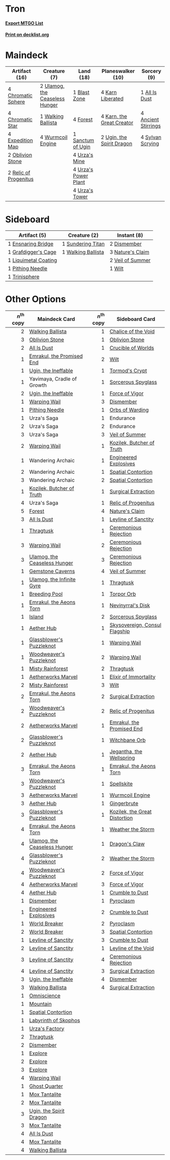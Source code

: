 # Tron

#### [Export MTGO List](../collection/Tron/Tron.txt)
#### [Print on decklist.org](http://decklist.org/?deckmain=1%09All%20Is%20Dust%0A4%09Ancient%20Stirrings%0A1%09Blast%20Zone%0A4%09Chromatic%20Sphere%0A4%09Chromatic%20Star%0A4%09Expedition%20Map%0A4%09Forest%0A4%09Karn%20Liberated%0A4%09Karn,%20the%20Great%20Creator%0A2%09Oblivion%20Stone%0A2%09Relic%20of%20Progenitus%0A1%09Sanctum%20of%20Ugin%0A4%09Sylvan%20Scrying%0A2%09Ugin,%20the%20Spirit%20Dragon%0A2%09Ulamog,%20the%20Ceaseless%20Hunger%0A4%09Urza's%20Mine%0A4%09Urza's%20Power%20Plant%0A4%09Urza's%20Tower%0A1%09Walking%20Ballista%0A4%09Wurmcoil%20Engine&deckside=2%09Dismember%0A1%09Ensnaring%20Bridge%0A1%09Grafdigger's%20Cage%0A1%09Liquimetal%20Coating%0A3%09Nature's%20Claim%0A1%09Pithing%20Needle%0A1%09Sundering%20Titan%0A1%09Trinisphere%0A2%09Veil%20of%20Summer%0A1%09Walking%20Ballista%0A1%09Wilt)
# Maindeck

|                                         Artifact (16)                                          |                                              Creature (7)                                               |                                          Land (18)                                          |                                         Planeswalker (10)                                          |                                         Sorcery (9)                                          |
|------------------------------------------------------------------------------------------------|---------------------------------------------------------------------------------------------------------|---------------------------------------------------------------------------------------------|----------------------------------------------------------------------------------------------------|----------------------------------------------------------------------------------------------|
|4 [Chromatic Sphere](http://gatherer.wizards.com/Pages/Card/Details.aspx?multiverseid=23230)    |2 [Ulamog, the Ceaseless Hunger](http://gatherer.wizards.com/Pages/Card/Details.aspx?multiverseid=402079)|1 [Blast Zone](http://gatherer.wizards.com/Pages/Card/Details.aspx?multiverseid=461171)      |4 [Karn Liberated](http://gatherer.wizards.com/Pages/Card/Details.aspx?multiverseid=397828)         |1 [All Is Dust](http://gatherer.wizards.com/Pages/Card/Details.aspx?multiverseid=397750)      |
|4 [Chromatic Star](http://gatherer.wizards.com/Pages/Card/Details.aspx?multiverseid=135279)     |1 [Walking Ballista](http://gatherer.wizards.com/Pages/Card/Details.aspx?multiverseid=423848)            |4 [Forest](http://gatherer.wizards.com/Pages/Card/Details.aspx?multiverseid=439860)          |4 [Karn, the Great Creator](http://gatherer.wizards.com/Pages/Card/Details.aspx?multiverseid=460928)|4 [Ancient Stirrings](http://gatherer.wizards.com/Pages/Card/Details.aspx?multiverseid=442148)|
|4 [Expedition Map](http://gatherer.wizards.com/Pages/Card/Details.aspx?multiverseid=397742)     |4 [Wurmcoil Engine](http://gatherer.wizards.com/Pages/Card/Details.aspx?multiverseid=389756)             |1 [Sanctum of Ugin](http://gatherer.wizards.com/Pages/Card/Details.aspx?multiverseid=402022) |2 [Ugin, the Spirit Dragon](http://gatherer.wizards.com/Pages/Card/Details.aspx?multiverseid=391948)|4 [Sylvan Scrying](http://gatherer.wizards.com/Pages/Card/Details.aspx?multiverseid=130513)   |
|2 [Oblivion Stone](http://gatherer.wizards.com/Pages/Card/Details.aspx?multiverseid=446941)     |                                                                                                         |4 [Urza's Mine](http://gatherer.wizards.com/Pages/Card/Details.aspx?multiverseid=4192)       |                                                                                                    |                                                                                              |
|2 [Relic of Progenitus](http://gatherer.wizards.com/Pages/Card/Details.aspx?multiverseid=174824)|                                                                                                         |4 [Urza's Power Plant](http://gatherer.wizards.com/Pages/Card/Details.aspx?multiverseid=4193)|                                                                                                    |                                                                                              |
|                                                                                                |                                                                                                         |4 [Urza's Tower](http://gatherer.wizards.com/Pages/Card/Details.aspx?multiverseid=4194)      |                                                                                                    |                                                                                              |


# Sideboard

|                                         Artifact (5)                                          |                                        Creature (2)                                         |                                        Instant (8)                                        |
|-----------------------------------------------------------------------------------------------|---------------------------------------------------------------------------------------------|-------------------------------------------------------------------------------------------|
|1 [Ensnaring Bridge](http://gatherer.wizards.com/Pages/Card/Details.aspx?multiverseid=15866)   |1 [Sundering Titan](http://gatherer.wizards.com/Pages/Card/Details.aspx?multiverseid=442222) |2 [Dismember](http://gatherer.wizards.com/Pages/Card/Details.aspx?multiverseid=382182)     |
|1 [Grafdigger's Cage](http://gatherer.wizards.com/Pages/Card/Details.aspx?multiverseid=278452) |1 [Walking Ballista](http://gatherer.wizards.com/Pages/Card/Details.aspx?multiverseid=423848)|3 [Nature's Claim](http://gatherer.wizards.com/Pages/Card/Details.aspx?multiverseid=382316)|
|1 [Liquimetal Coating](http://gatherer.wizards.com/Pages/Card/Details.aspx?multiverseid=389578)|                                                                                             |2 [Veil of Summer](http://gatherer.wizards.com/Pages/Card/Details.aspx?multiverseid=466952)|
|1 [Pithing Needle](http://gatherer.wizards.com/Pages/Card/Details.aspx?multiverseid=129526)    |                                                                                             |1 [Wilt](http://gatherer.wizards.com/Pages/Card/Details.aspx?multiverseid=479696)          |
|1 [Trinisphere](http://gatherer.wizards.com/Pages/Card/Details.aspx?multiverseid=43545)        |                                                                                             |                                                                                           |


# Other Options

|*n*<sup>th</sup> copy|                                             Maindeck Card                                             |*n*<sup>th</sup> copy|                                             Sideboard Card                                             |
|--------------------:|-------------------------------------------------------------------------------------------------------|--------------------:|--------------------------------------------------------------------------------------------------------|
|                    2|[Walking Ballista](http://gatherer.wizards.com/Pages/Card/Details.aspx?multiverseid=423848)            |                    1|[Chalice of the Void](http://gatherer.wizards.com/Pages/Card/Details.aspx?multiverseid=442211)          |
|                    3|[Oblivion Stone](http://gatherer.wizards.com/Pages/Card/Details.aspx?multiverseid=446941)              |                    1|[Oblivion Stone](http://gatherer.wizards.com/Pages/Card/Details.aspx?multiverseid=446941)               |
|                    2|[All Is Dust](http://gatherer.wizards.com/Pages/Card/Details.aspx?multiverseid=397750)                 |                    1|[Crucible of Worlds](http://gatherer.wizards.com/Pages/Card/Details.aspx?multiverseid=129480)           |
|                    1|[Emrakul, the Promised End](http://gatherer.wizards.com/Pages/Card/Details.aspx?multiverseid=414295)   |                    2|[Wilt](http://gatherer.wizards.com/Pages/Card/Details.aspx?multiverseid=479696)                         |
|                    1|[Ugin, the Ineffable](http://gatherer.wizards.com/Pages/Card/Details.aspx?multiverseid=460929)         |                    1|[Tormod's Crypt](http://gatherer.wizards.com/Pages/Card/Details.aspx?multiverseid=389723)               |
|                    1|Yavimaya, Cradle of Growth                                                                             |                    1|[Sorcerous Spyglass](http://gatherer.wizards.com/Pages/Card/Details.aspx?multiverseid=435407)           |
|                    2|[Ugin, the Ineffable](http://gatherer.wizards.com/Pages/Card/Details.aspx?multiverseid=460929)         |                    1|[Force of Vigor](http://gatherer.wizards.com/Pages/Card/Details.aspx?multiverseid=464113)               |
|                    1|[Warping Wail](http://gatherer.wizards.com/Pages/Card/Details.aspx?multiverseid=407522)                |                    3|[Dismember](http://gatherer.wizards.com/Pages/Card/Details.aspx?multiverseid=382182)                    |
|                    1|[Pithing Needle](http://gatherer.wizards.com/Pages/Card/Details.aspx?multiverseid=129526)              |                    1|[Orbs of Warding](http://gatherer.wizards.com/Pages/Card/Details.aspx?multiverseid=398551)              |
|                    1|Urza's Saga                                                                                            |                    1|Endurance                                                                                               |
|                    2|Urza's Saga                                                                                            |                    2|Endurance                                                                                               |
|                    3|Urza's Saga                                                                                            |                    3|[Veil of Summer](http://gatherer.wizards.com/Pages/Card/Details.aspx?multiverseid=466952)               |
|                    2|[Warping Wail](http://gatherer.wizards.com/Pages/Card/Details.aspx?multiverseid=407522)                |                    1|[Kozilek, Butcher of Truth](http://gatherer.wizards.com/Pages/Card/Details.aspx?multiverseid=397668)    |
|                    1|Wandering Archaic                                                                                      |                    1|[Engineered Explosives](http://gatherer.wizards.com/Pages/Card/Details.aspx?multiverseid=50139)         |
|                    2|Wandering Archaic                                                                                      |                    1|[Spatial Contortion](http://gatherer.wizards.com/Pages/Card/Details.aspx?multiverseid=407518)           |
|                    3|Wandering Archaic                                                                                      |                    2|[Spatial Contortion](http://gatherer.wizards.com/Pages/Card/Details.aspx?multiverseid=407518)           |
|                    1|[Kozilek, Butcher of Truth](http://gatherer.wizards.com/Pages/Card/Details.aspx?multiverseid=397668)   |                    1|[Surgical Extraction](http://gatherer.wizards.com/Pages/Card/Details.aspx?multiverseid=397706)          |
|                    4|Urza's Saga                                                                                            |                    1|[Relic of Progenitus](http://gatherer.wizards.com/Pages/Card/Details.aspx?multiverseid=174824)          |
|                    5|[Forest](http://gatherer.wizards.com/Pages/Card/Details.aspx?multiverseid=439860)                      |                    4|[Nature's Claim](http://gatherer.wizards.com/Pages/Card/Details.aspx?multiverseid=382316)               |
|                    3|[All Is Dust](http://gatherer.wizards.com/Pages/Card/Details.aspx?multiverseid=397750)                 |                    1|[Leyline of Sanctity](http://gatherer.wizards.com/Pages/Card/Details.aspx?multiverseid=204993)          |
|                    1|[Thragtusk](http://gatherer.wizards.com/Pages/Card/Details.aspx?multiverseid=430614)                   |                    1|[Ceremonious Rejection](http://gatherer.wizards.com/Pages/Card/Details.aspx?multiverseid=417613)        |
|                    3|[Warping Wail](http://gatherer.wizards.com/Pages/Card/Details.aspx?multiverseid=407522)                |                    2|[Ceremonious Rejection](http://gatherer.wizards.com/Pages/Card/Details.aspx?multiverseid=417613)        |
|                    3|[Ulamog, the Ceaseless Hunger](http://gatherer.wizards.com/Pages/Card/Details.aspx?multiverseid=402079)|                    3|[Ceremonious Rejection](http://gatherer.wizards.com/Pages/Card/Details.aspx?multiverseid=417613)        |
|                    1|[Gemstone Caverns](http://gatherer.wizards.com/Pages/Card/Details.aspx?multiverseid=122094)            |                    4|[Veil of Summer](http://gatherer.wizards.com/Pages/Card/Details.aspx?multiverseid=466952)               |
|                    1|[Ulamog, the Infinite Gyre](http://gatherer.wizards.com/Pages/Card/Details.aspx?multiverseid=397815)   |                    1|[Thragtusk](http://gatherer.wizards.com/Pages/Card/Details.aspx?multiverseid=430614)                    |
|                    1|[Breeding Pool](http://gatherer.wizards.com/Pages/Card/Details.aspx?multiverseid=97088)                |                    1|[Torpor Orb](http://gatherer.wizards.com/Pages/Card/Details.aspx?multiverseid=233069)                   |
|                    1|[Emrakul, the Aeons Torn](http://gatherer.wizards.com/Pages/Card/Details.aspx?multiverseid=397905)     |                    1|[Nevinyrral's Disk](http://gatherer.wizards.com/Pages/Card/Details.aspx?multiverseid=634)               |
|                    1|[Island](http://gatherer.wizards.com/Pages/Card/Details.aspx?multiverseid=439857)                      |                    2|[Sorcerous Spyglass](http://gatherer.wizards.com/Pages/Card/Details.aspx?multiverseid=435407)           |
|                    1|[Aether Hub](http://gatherer.wizards.com/Pages/Card/Details.aspx?multiverseid=417815)                  |                    1|[Skysovereign, Consul Flagship](http://gatherer.wizards.com/Pages/Card/Details.aspx?multiverseid=417807)|
|                    1|[Glassblower's Puzzleknot](http://gatherer.wizards.com/Pages/Card/Details.aspx?multiverseid=417790)    |                    1|[Warping Wail](http://gatherer.wizards.com/Pages/Card/Details.aspx?multiverseid=407522)                 |
|                    1|[Woodweaver's Puzzleknot](http://gatherer.wizards.com/Pages/Card/Details.aspx?multiverseid=417813)     |                    2|[Warping Wail](http://gatherer.wizards.com/Pages/Card/Details.aspx?multiverseid=407522)                 |
|                    1|[Misty Rainforest](http://gatherer.wizards.com/Pages/Card/Details.aspx?multiverseid=405102)            |                    2|[Thragtusk](http://gatherer.wizards.com/Pages/Card/Details.aspx?multiverseid=430614)                    |
|                    1|[Aetherworks Marvel](http://gatherer.wizards.com/Pages/Card/Details.aspx?multiverseid=417766)          |                    1|[Elixir of Immortality](http://gatherer.wizards.com/Pages/Card/Details.aspx?multiverseid=222711)        |
|                    2|[Misty Rainforest](http://gatherer.wizards.com/Pages/Card/Details.aspx?multiverseid=405102)            |                    3|[Wilt](http://gatherer.wizards.com/Pages/Card/Details.aspx?multiverseid=479696)                         |
|                    2|[Emrakul, the Aeons Torn](http://gatherer.wizards.com/Pages/Card/Details.aspx?multiverseid=397905)     |                    2|[Surgical Extraction](http://gatherer.wizards.com/Pages/Card/Details.aspx?multiverseid=397706)          |
|                    2|[Woodweaver's Puzzleknot](http://gatherer.wizards.com/Pages/Card/Details.aspx?multiverseid=417813)     |                    2|[Relic of Progenitus](http://gatherer.wizards.com/Pages/Card/Details.aspx?multiverseid=174824)          |
|                    2|[Aetherworks Marvel](http://gatherer.wizards.com/Pages/Card/Details.aspx?multiverseid=417766)          |                    1|[Emrakul, the Promised End](http://gatherer.wizards.com/Pages/Card/Details.aspx?multiverseid=414295)    |
|                    2|[Glassblower's Puzzleknot](http://gatherer.wizards.com/Pages/Card/Details.aspx?multiverseid=417790)    |                    1|[Witchbane Orb](http://gatherer.wizards.com/Pages/Card/Details.aspx?multiverseid=233240)                |
|                    2|[Aether Hub](http://gatherer.wizards.com/Pages/Card/Details.aspx?multiverseid=417815)                  |                    1|[Jegantha, the Wellspring](http://gatherer.wizards.com/Pages/Card/Details.aspx?multiverseid=479742)     |
|                    3|[Emrakul, the Aeons Torn](http://gatherer.wizards.com/Pages/Card/Details.aspx?multiverseid=397905)     |                    1|[Emrakul, the Aeons Torn](http://gatherer.wizards.com/Pages/Card/Details.aspx?multiverseid=397905)      |
|                    3|[Woodweaver's Puzzleknot](http://gatherer.wizards.com/Pages/Card/Details.aspx?multiverseid=417813)     |                    1|[Spellskite](http://gatherer.wizards.com/Pages/Card/Details.aspx?multiverseid=397743)                   |
|                    3|[Aetherworks Marvel](http://gatherer.wizards.com/Pages/Card/Details.aspx?multiverseid=417766)          |                    1|[Wurmcoil Engine](http://gatherer.wizards.com/Pages/Card/Details.aspx?multiverseid=389756)              |
|                    3|[Aether Hub](http://gatherer.wizards.com/Pages/Card/Details.aspx?multiverseid=417815)                  |                    1|[Gingerbrute](http://gatherer.wizards.com/Pages/Card/Details.aspx?multiverseid=473181)                  |
|                    3|[Glassblower's Puzzleknot](http://gatherer.wizards.com/Pages/Card/Details.aspx?multiverseid=417790)    |                    1|[Kozilek, the Great Distortion](http://gatherer.wizards.com/Pages/Card/Details.aspx?multiverseid=407514)|
|                    4|[Emrakul, the Aeons Torn](http://gatherer.wizards.com/Pages/Card/Details.aspx?multiverseid=397905)     |                    1|[Weather the Storm](http://gatherer.wizards.com/Pages/Card/Details.aspx?multiverseid=464140)            |
|                    4|[Ulamog, the Ceaseless Hunger](http://gatherer.wizards.com/Pages/Card/Details.aspx?multiverseid=402079)|                    1|[Dragon's Claw](http://gatherer.wizards.com/Pages/Card/Details.aspx?multiverseid=129527)                |
|                    4|[Glassblower's Puzzleknot](http://gatherer.wizards.com/Pages/Card/Details.aspx?multiverseid=417790)    |                    2|[Weather the Storm](http://gatherer.wizards.com/Pages/Card/Details.aspx?multiverseid=464140)            |
|                    4|[Woodweaver's Puzzleknot](http://gatherer.wizards.com/Pages/Card/Details.aspx?multiverseid=417813)     |                    2|[Force of Vigor](http://gatherer.wizards.com/Pages/Card/Details.aspx?multiverseid=464113)               |
|                    4|[Aetherworks Marvel](http://gatherer.wizards.com/Pages/Card/Details.aspx?multiverseid=417766)          |                    3|[Force of Vigor](http://gatherer.wizards.com/Pages/Card/Details.aspx?multiverseid=464113)               |
|                    4|[Aether Hub](http://gatherer.wizards.com/Pages/Card/Details.aspx?multiverseid=417815)                  |                    1|[Crumble to Dust](http://gatherer.wizards.com/Pages/Card/Details.aspx?multiverseid=401850)              |
|                    1|[Dismember](http://gatherer.wizards.com/Pages/Card/Details.aspx?multiverseid=382182)                   |                    1|[Pyroclasm](http://gatherer.wizards.com/Pages/Card/Details.aspx?multiverseid=129801)                    |
|                    1|[Engineered Explosives](http://gatherer.wizards.com/Pages/Card/Details.aspx?multiverseid=50139)        |                    2|[Crumble to Dust](http://gatherer.wizards.com/Pages/Card/Details.aspx?multiverseid=401850)              |
|                    1|[World Breaker](http://gatherer.wizards.com/Pages/Card/Details.aspx?multiverseid=407636)               |                    2|[Pyroclasm](http://gatherer.wizards.com/Pages/Card/Details.aspx?multiverseid=129801)                    |
|                    2|[World Breaker](http://gatherer.wizards.com/Pages/Card/Details.aspx?multiverseid=407636)               |                    3|[Spatial Contortion](http://gatherer.wizards.com/Pages/Card/Details.aspx?multiverseid=407518)           |
|                    1|[Leyline of Sanctity](http://gatherer.wizards.com/Pages/Card/Details.aspx?multiverseid=204993)         |                    3|[Crumble to Dust](http://gatherer.wizards.com/Pages/Card/Details.aspx?multiverseid=401850)              |
|                    2|[Leyline of Sanctity](http://gatherer.wizards.com/Pages/Card/Details.aspx?multiverseid=204993)         |                    1|[Leyline of the Void](http://gatherer.wizards.com/Pages/Card/Details.aspx?multiverseid=107682)          |
|                    3|[Leyline of Sanctity](http://gatherer.wizards.com/Pages/Card/Details.aspx?multiverseid=204993)         |                    4|[Ceremonious Rejection](http://gatherer.wizards.com/Pages/Card/Details.aspx?multiverseid=417613)        |
|                    4|[Leyline of Sanctity](http://gatherer.wizards.com/Pages/Card/Details.aspx?multiverseid=204993)         |                    3|[Surgical Extraction](http://gatherer.wizards.com/Pages/Card/Details.aspx?multiverseid=397706)          |
|                    3|[Ugin, the Ineffable](http://gatherer.wizards.com/Pages/Card/Details.aspx?multiverseid=460929)         |                    4|[Dismember](http://gatherer.wizards.com/Pages/Card/Details.aspx?multiverseid=382182)                    |
|                    3|[Walking Ballista](http://gatherer.wizards.com/Pages/Card/Details.aspx?multiverseid=423848)            |                    4|[Surgical Extraction](http://gatherer.wizards.com/Pages/Card/Details.aspx?multiverseid=397706)          |
|                    1|[Omniscience](http://gatherer.wizards.com/Pages/Card/Details.aspx?multiverseid=288937)                 |                     |                                                                                                        |
|                    1|[Mountain](http://gatherer.wizards.com/Pages/Card/Details.aspx?multiverseid=439859)                    |                     |                                                                                                        |
|                    1|[Spatial Contortion](http://gatherer.wizards.com/Pages/Card/Details.aspx?multiverseid=407518)          |                     |                                                                                                        |
|                    1|[Labyrinth of Skophos](http://gatherer.wizards.com/Pages/Card/Details.aspx?multiverseid=476494)        |                     |                                                                                                        |
|                    1|[Urza's Factory](http://gatherer.wizards.com/Pages/Card/Details.aspx?multiverseid=376564)              |                     |                                                                                                        |
|                    2|[Thragtusk](http://gatherer.wizards.com/Pages/Card/Details.aspx?multiverseid=430614)                   |                     |                                                                                                        |
|                    2|[Dismember](http://gatherer.wizards.com/Pages/Card/Details.aspx?multiverseid=382182)                   |                     |                                                                                                        |
|                    1|[Explore](http://gatherer.wizards.com/Pages/Card/Details.aspx?multiverseid=451098)                     |                     |                                                                                                        |
|                    2|[Explore](http://gatherer.wizards.com/Pages/Card/Details.aspx?multiverseid=451098)                     |                     |                                                                                                        |
|                    3|[Explore](http://gatherer.wizards.com/Pages/Card/Details.aspx?multiverseid=451098)                     |                     |                                                                                                        |
|                    4|[Warping Wail](http://gatherer.wizards.com/Pages/Card/Details.aspx?multiverseid=407522)                |                     |                                                                                                        |
|                    1|[Ghost Quarter](http://gatherer.wizards.com/Pages/Card/Details.aspx?multiverseid=389534)               |                     |                                                                                                        |
|                    1|[Mox Tantalite](http://gatherer.wizards.com/Pages/Card/Details.aspx?multiverseid=464175)               |                     |                                                                                                        |
|                    2|[Mox Tantalite](http://gatherer.wizards.com/Pages/Card/Details.aspx?multiverseid=464175)               |                     |                                                                                                        |
|                    3|[Ugin, the Spirit Dragon](http://gatherer.wizards.com/Pages/Card/Details.aspx?multiverseid=391948)     |                     |                                                                                                        |
|                    3|[Mox Tantalite](http://gatherer.wizards.com/Pages/Card/Details.aspx?multiverseid=464175)               |                     |                                                                                                        |
|                    4|[All Is Dust](http://gatherer.wizards.com/Pages/Card/Details.aspx?multiverseid=397750)                 |                     |                                                                                                        |
|                    4|[Mox Tantalite](http://gatherer.wizards.com/Pages/Card/Details.aspx?multiverseid=464175)               |                     |                                                                                                        |
|                    4|[Walking Ballista](http://gatherer.wizards.com/Pages/Card/Details.aspx?multiverseid=423848)            |                     |                                                                                                        |

